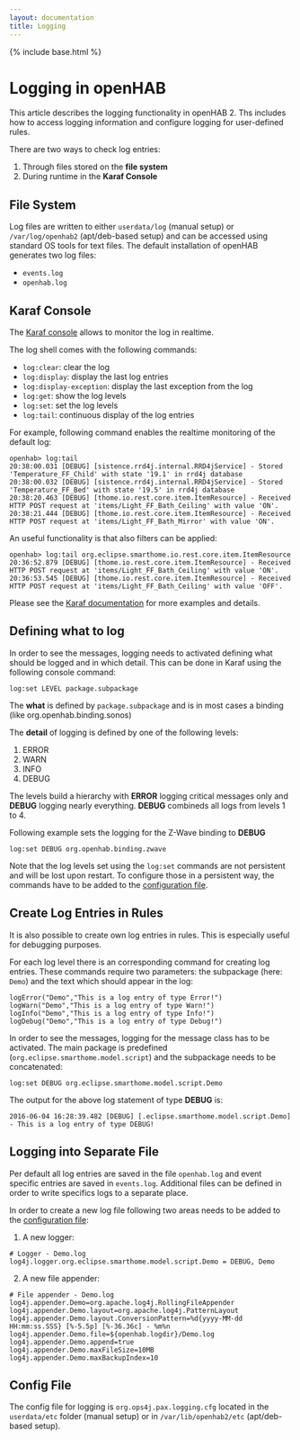 ```yaml
---
layout: documentation
title: Logging
---
```


{% include base.html %}

# Logging in openHAB

This article describes the logging functionality in openHAB 2.
Ths includes how to access logging information and configure logging for user-defined rules. 

There are two ways to check log entries:

1. Through files stored on the **file system**
2. During runtime in the **Karaf Console**

## File System

Log files are written to either `userdata/log` (manual setup) or `/var/log/openhab2` (apt/deb-based setup) and can be accessed using standard OS tools for text files. The default installation of openHAB generates two log files:

- `events.log`
- `openhab.log`

## Karaf Console

The [Karaf console](console.html) allows to monitor the log in realtime.

The log shell comes with the following commands:

- `log:clear`: clear the log
- `log:display`: display the last log entries
- `log:display-exception`: display the last exception from the log
- `log:get`: show the log levels
- `log:set`: set the log levels
- `log:tail`: continuous display of the log entries

For example, following command enables the realtime monitoring of the default log:

```
openhab> log:tail
20:38:00.031 [DEBUG] [sistence.rrd4j.internal.RRD4jService] - Stored 'Temperature_FF_Child' with state '19.1' in rrd4j database
20:38:00.032 [DEBUG] [sistence.rrd4j.internal.RRD4jService] - Stored 'Temperature_FF_Bed' with state '19.5' in rrd4j database
20:38:20.463 [DEBUG] [thome.io.rest.core.item.ItemResource] - Received HTTP POST request at 'items/Light_FF_Bath_Ceiling' with value 'ON'.
20:38:21.444 [DEBUG] [thome.io.rest.core.item.ItemResource] - Received HTTP POST request at 'items/Light_FF_Bath_Mirror' with value 'ON'.
```
An useful functionality is that also filters can be applied:

```
openhab> log:tail org.eclipse.smarthome.io.rest.core.item.ItemResource
20:36:52.879 [DEBUG] [thome.io.rest.core.item.ItemResource] - Received HTTP POST request at 'items/Light_FF_Bath_Ceiling' with value 'ON'.
20:36:53.545 [DEBUG] [thome.io.rest.core.item.ItemResource] - Received HTTP POST request at 'items/Light_FF_Bath_Ceiling' with value 'OFF'.
```

Please see the [Karaf documentation](http://karaf.apache.org/manual/latest/#_commands_2) for more examples and details.


## Defining what to log

In order to see the messages, logging needs to activated defining what should be logged and in which detail. This can be done in Karaf using the following console command:

```
log:set LEVEL package.subpackage
```

The **what** is defined by `package.subpackage` and is in most cases a binding (like org.openhab.binding.sonos)

The **detail** of logging is defined by one of the following levels:

1. ERROR
2. WARN
3. INFO
4. DEBUG

The levels build a hierarchy with **ERROR** logging critical messages only and **DEBUG** logging nearly everything. **DEBUG** combineds all logs from levels 1 to 4.

Following example sets the logging for the Z-Wave binding to **DEBUG**

```
log:set DEBUG org.openhab.binding.zwave
```

Note that the log levels set using the `log:set` commands are not persistent and will be lost upon restart. To configure those in a persistent way, the commands have to be added to the [configuration file](#config-file).

## Create Log Entries in Rules

It is also possible to create own log entries in rules. This is especially useful for debugging purposes.

For each log level there is an corresponding command for creating log entries. These commands require two parameters: the subpackage (here: `Demo`) and the text which should appear in the log:

```
logError("Demo","This is a log entry of type Error!")
logWarn("Demo","This is a log entry of type Warn!")
logInfo("Demo","This is a log entry of type Info!")
logDebug("Demo","This is a log entry of type Debug!")
```

In order to see the messages, logging for the message class has to be activated. The main package is predefined (`org.eclipse.smarthome.model.script`) and the subpackage needs to be concatenated:

```
log:set DEBUG org.eclipse.smarthome.model.script.Demo
```

The output for the above log statement of type **DEBUG** is:

```
2016-06-04 16:28:39.482 [DEBUG] [.eclipse.smarthome.model.script.Demo] - This is a log entry of type DEBUG!
```

## Logging into Separate File

Per default all log entries are saved in the file `openhab.log` and event specific entries are saved in `events.log`. Additional files can be defined in order to write specifics logs to a separate place.

In order to create a new log file following two areas needs to be added to the [configuration file](#config-file):

1. A new logger:

  ```
  # Logger - Demo.log
  log4j.logger.org.eclipse.smarthome.model.script.Demo = DEBUG, Demo
  ```

2. A new file appender:

  ```
  # File appender - Demo.log
  log4j.appender.Demo=org.apache.log4j.RollingFileAppender
  log4j.appender.Demo.layout=org.apache.log4j.PatternLayout
  log4j.appender.Demo.layout.ConversionPattern=%d{yyyy-MM-dd HH:mm:ss.SSS} [%-5.5p] [%-36.36c] - %m%n
  log4j.appender.Demo.file=${openhab.logdir}/Demo.log
  log4j.appender.Demo.append=true
  log4j.appender.Demo.maxFileSize=10MB
  log4j.appender.Demo.maxBackupIndex=10
  ```

## Config File

The config file for logging is `org.ops4j.pax.logging.cfg` located in the `userdata/etc` folder (manual setup) or in `/var/lib/openhab2/etc` (apt/deb-based setup).
